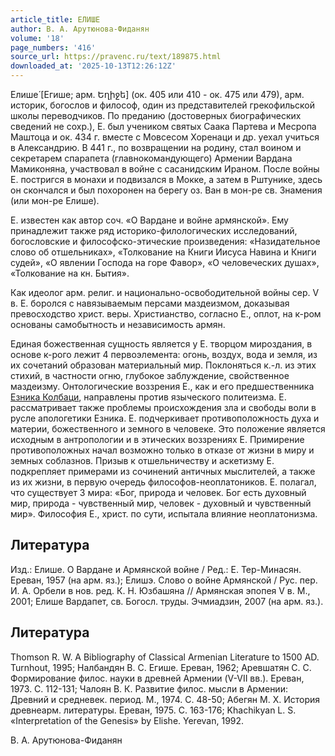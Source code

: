 ```yaml
---
article_title: ЕЛИШЕ
author: В. А. Арутюнова-Фиданян
volume: '18'
page_numbers: '416'
source_url: https://pravenc.ru/text/189875.html
downloaded_at: '2025-10-13T12:26:12Z'
---
```


Елише́ [Егише; арм. Եղիջե] (ок. 405 или 410 - ок. 475 или 479), арм. историк, богослов и философ, один из представителей грекофильской школы переводчиков. По преданию (достоверных биографических сведений не сохр.), Е. был учеником святых Саака Партева и Месропа Маштоца и ок. 434 г. вместе с Мовсесом Хоренаци и др. уехал учиться в Александрию. В 441 г., по возвращении на родину, стал воином и секретарем спарапета (главнокомандующего) Армении Вардана Мамиконяна, участвовал в войне с сасанидским Ираном. После войны Е. постригся в монахи и подвизался в Мокке, а затем в Рштунике, здесь он скончался и был похоронен на берегу оз. Ван в мон-ре св. Знамения (или мон-ре Елише).

Е. известен как автор соч. «О Вардане и войне армянской». Ему принадлежит также ряд историко-филологических исследований, богословские и философско-этические произведения: «Назидательное слово об отшельниках», «Толкование на Книги Иисуса Навина и Книги судей», «О явлении Господа на горе Фавор», «О человеческих душах», «Толкование на кн. Бытия».

Как идеолог арм. религ. и национально-освободительной войны сер. V в. Е. боролся с навязываемым персами маздеизмом, доказывая превосходство христ. веры. Христианство, согласно Е., оплот, на к-ром основаны самобытность и независимость армян.

Единая божественная сущность является у Е. творцом мироздания, в основе к-рого лежит 4 первоэлемента: огонь, воздух, вода и земля, из их сочетаний образован материальный мир. Поклоняться к.-л. из этих стихий, в частности огню, глубокое заблуждение, свойственное маздеизму. Онтологические воззрения Е., как и его предшественника [Езника Колбаци](<https://pravenc.ru/text/Езника Колбаци.html>), направлены против языческого политеизма. Е. рассматривает также проблемы происхождения зла и свободы воли в русле апологетики Езника. Е. подчеркивает противоположность духа и материи, божественного и земного в человеке. Это положение является исходным в антропологии и в этических воззрениях Е. Примирение противоположных начал возможно только в отказе от жизни в миру и земных соблазнов. Призыв к отшельничеству и аскетизму Е. подкрепляет примерами из сочинений античных мыслителей, а также из их жизни, в первую очередь философов-неоплатоников. Е. полагал, что существует 3 мира: «Бог, природа и человек. Бог есть духовный мир, природа - чувственный мир, человек - духовный и чувственный мир». Философия Е., христ. по сути, испытала влияние неоплатонизма.

## Литература

Изд.: Елише. О Вардане и Армянской войне / Ред.: Е. Тер-Минасян. Ереван, 1957 (на арм. яз.); Елишэ. Слово о войне Армянской / Рус. пер. И. А. Орбели в нов. ред. К. Н. Юзбашяна // Армянская эпопея V в. М., 2001; Елише Вардапет, св. Богосл. труды. Эчмиадзин, 2007 (на арм. яз.).

## Литература

Thomson R. W. A Bibliography of Classical Armenian Literature to 1500 AD. Turnhout, 1995; Налбандян В. С. Егише. Ереван, 1962; Аревшатян С. С. Формирование филос. науки в древней Армении (V-VII вв.). Ереван, 1973. С. 112-131; Чалоян В. К. Развитие филос. мысли в Армении: Древний и средневек. период. М., 1974. С. 48-50; Абегян М. Х. История древнеарм. литературы. Ереван, 1975. С. 163-176; Khachikyan L. S. «Interpretation of the Genesis» by Elishe. Yerevan, 1992.

В. А. Арутюнова-Фиданян
